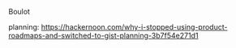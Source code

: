 Boulot

planning: https://hackernoon.com/why-i-stopped-using-product-roadmaps-and-switched-to-gist-planning-3b7f54e271d1